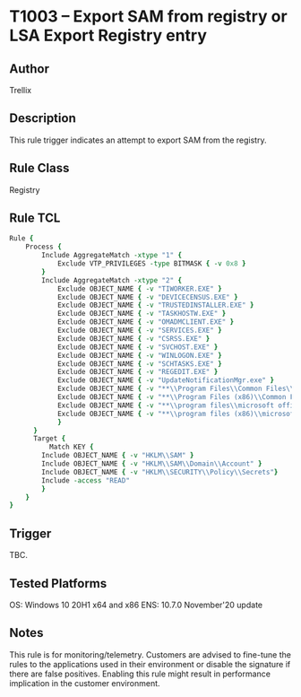 # T1003 – Export SAM from registry or LSA Export Registry entry

## Author
Trellix

## Description
This rule trigger indicates an attempt to export SAM from the registry. 

## Rule Class 
Registry

## Rule TCL
```tcl
Rule {
    Process {
        Include AggregateMatch -xtype "1" {
            Exclude VTP_PRIVILEGES -type BITMASK { -v 0x8 }
        }
        Include AggregateMatch -xtype "2" {
            Exclude OBJECT_NAME { -v "TIWORKER.EXE" }
            Exclude OBJECT_NAME { -v "DEVICECENSUS.EXE" }
            Exclude OBJECT_NAME { -v "TRUSTEDINSTALLER.EXE" }
            Exclude OBJECT_NAME { -v "TASKHOSTW.EXE" }
            Exclude OBJECT_NAME { -v "OMADMCLIENT.EXE" }
            Exclude OBJECT_NAME { -v "SERVICES.EXE" }
            Exclude OBJECT_NAME { -v "CSRSS.EXE" }
            Exclude OBJECT_NAME { -v "SVCHOST.EXE" }
            Exclude OBJECT_NAME { -v "WINLOGON.EXE" }
            Exclude OBJECT_NAME { -v "SCHTASKS.EXE" }
            Exclude OBJECT_NAME { -v "REGEDIT.EXE" }
            Exclude OBJECT_NAME { -v "UpdateNotificationMgr.exe" }
            Exclude OBJECT_NAME { -v "**\\Program Files\\Common Files\\microsoft shared\\ClickToRun\\*.exe" }
            Exclude OBJECT_NAME { -v "**\\Program Files (x86)\\Common Files\\microsoft shared\\ClickToRun\\*.exe" }
            Exclude OBJECT_NAME { -v "**\\program files\\microsoft office\\**.exe" }
            Exclude OBJECT_NAME { -v "**\\program files (x86)\\microsoft office\\**.exe" }
            }
      }
      Target {
          Match KEY {
		Include OBJECT_NAME { -v "HKLM\\SAM" }
		Include OBJECT_NAME { -v "HKLM\\SAM\\Domain\\Account" }
		Include OBJECT_NAME { -v "HKLM\\SECURITY\\Policy\\Secrets"}
		Include -access "READ"
		}
	}
}
```

## Trigger
TBC.

## Tested Platforms
OS: Windows 10 20H1 x64 and x86
ENS: 10.7.0 November'20 update

## Notes
This rule is for monitoring/telemetry. Customers are advised to fine-tune the rules to the applications used in their environment or disable the signature if there are false positives.
Enabling this rule might result in performance implication in the customer environment.
